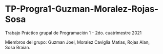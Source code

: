 # TP-Progra1-Guzman-Moralez-Rojas-Sosa

Trabajo Práctico grupal de Programación 1 - 2do. cuatrimestre 2021

Miembros del grupo: Guzman Joel, Moralez Caviglia Matias, Rojas Alan, Sosa Braian.